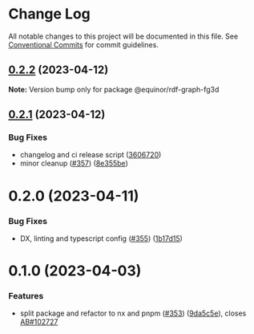 # Change Log

All notable changes to this project will be documented in this file.
See [Conventional Commits](https://conventionalcommits.org) for commit guidelines.

## [0.2.2](https://github.com/equinor/rdf-graph/compare/@equinor/rdf-graph-fg3d@0.2.1...@equinor/rdf-graph-fg3d@0.2.2) (2023-04-12)

**Note:** Version bump only for package @equinor/rdf-graph-fg3d





## [0.2.1](https://github.com/equinor/rdf-graph/compare/@equinor/rdf-graph-fg3d@0.2.0...@equinor/rdf-graph-fg3d@0.2.1) (2023-04-12)


### Bug Fixes

* changelog and ci release script ([3606720](https://github.com/equinor/rdf-graph/commit/360672000c55db91c5b152c5689ba4287cd35b16))
* minor cleanup ([#357](https://github.com/equinor/rdf-graph/issues/357)) ([8e355be](https://github.com/equinor/rdf-graph/commit/8e355be94a1e63c86b2eb8fcb1ec294ef8d63c35))





# 0.2.0 (2023-04-11)


### Bug Fixes

* DX, linting and typescript config ([#355](https://github.com/equinor/rdf-graph/issues/355)) ([1b17d15](https://github.com/equinor/rdf-graph/commit/1b17d15178100e73c576973677ff03783056296b))



# 0.1.0 (2023-04-03)


### Features

* split package and refactor to nx and pnpm ([#353](https://github.com/equinor/rdf-graph/issues/353)) ([9da5c5e](https://github.com/equinor/rdf-graph/commit/9da5c5e442b9a7b2232224e509012b93e7167d69)), closes [AB#102727](https://github.com/AB/issues/102727)
